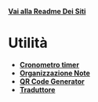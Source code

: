 **[Vai alla Readme Dei Siti](../Readme.md)**

# Utilità

- **[Cronometro timer](Cronometro_timer)**
- **[Organizzazione Note](Organizzazione_Note)**
- **[QR Code Generator](QR_Code_Generator)**
- **[Traduttore](Traduttore)**

